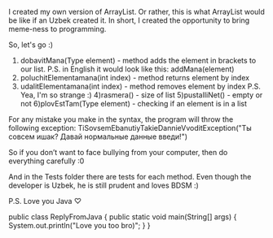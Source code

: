I created my own version of ArrayList. Or rather, this is what ArrayList would be like if an Uzbek created it. 
In short, I created the opportunity to bring meme-ness to programming.

So, let's go :) 

1) dobavitMana(Type element) - method adds the element in brackets to our list.
           P.S. in English it would look like this: addMana(element)  
2) poluchitElementamana(int index) - method returns element by index
3) udalitElementamana(int index) - method removes element by index
                 P.S. Yea, I'm so strange :)
4)rasmera() - size of list
5)pustaIliNet() - empty or not
6)plovEstTam(Type element) - checking if an element is in a list

For any mistake you make in the syntax, the program will throw the following exception: 
TiSovsemEbanutiyTakieDannieVvoditException("Ты совсем ишак? Давай нормальные данные введи!")

So if you don’t want to face bullying from your computer, then do everything carefully :0


And in the Tests folder there are tests for each method. Even though the developer is Uzbek, 
he is still prudent and loves BDSM :)



P.S. Love you Java ♡

public class ReplyFromJava { public static void main(String[] args) { System.out.println("Love you too bro)"; } }

